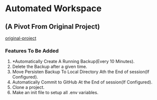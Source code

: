 # Automated Workspace
## (A Pivot From Original Project)

[original-project](https://github.com/FalseG0d/DjangoPractice/tree/master/DjangoCustomerMgmt)

### Features To Be Added

1. *Automatically Create A Running Backup(Every 10 Minutes).
2. Delete the Backup after a given time.
3. Move Persisten Backup To Local Directory Ath the End of session(If Configured).
4. Automatically Commit to GitHub At the End of session(If Configured).
5. Clone a project.
6. Make an init file to setup all .env variables.
